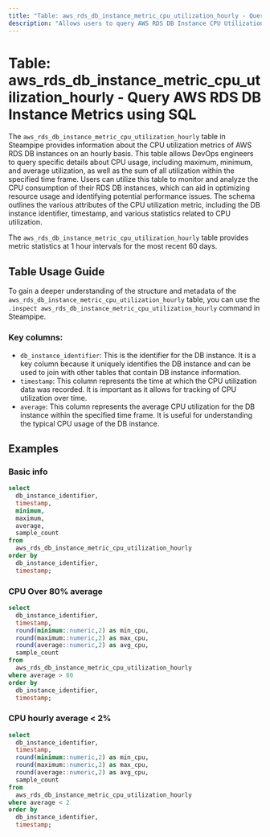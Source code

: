 ```yaml
---
title: "Table: aws_rds_db_instance_metric_cpu_utilization_hourly - Query AWS RDS DB Instance Metrics using SQL"
description: "Allows users to query AWS RDS DB Instance CPU Utilization Metrics on an hourly basis."
---
```


# Table: aws_rds_db_instance_metric_cpu_utilization_hourly - Query AWS RDS DB Instance Metrics using SQL

The `aws_rds_db_instance_metric_cpu_utilization_hourly` table in Steampipe provides information about the CPU utilization metrics of AWS RDS DB instances on an hourly basis. This table allows DevOps engineers to query specific details about CPU usage, including maximum, minimum, and average utilization, as well as the sum of all utilization within the specified time frame. Users can utilize this table to monitor and analyze the CPU consumption of their RDS DB instances, which can aid in optimizing resource usage and identifying potential performance issues. The schema outlines the various attributes of the CPU utilization metric, including the DB instance identifier, timestamp, and various statistics related to CPU utilization.

The `aws_rds_db_instance_metric_cpu_utilization_hourly` table provides metric statistics at 1 hour intervals for the most recent 60 days.

## Table Usage Guide

To gain a deeper understanding of the structure and metadata of the `aws_rds_db_instance_metric_cpu_utilization_hourly` table, you can use the `.inspect aws_rds_db_instance_metric_cpu_utilization_hourly` command in Steampipe.

### Key columns:

- `db_instance_identifier`: This is the identifier for the DB instance. It is a key column because it uniquely identifies the DB instance and can be used to join with other tables that contain DB instance information.
- `timestamp`: This column represents the time at which the CPU utilization data was recorded. It is important as it allows for tracking of CPU utilization over time.
- `average`: This column represents the average CPU utilization for the DB instance within the specified time frame. It is useful for understanding the typical CPU usage of the DB instance.

## Examples


### Basic info

```sql
select
  db_instance_identifier,
  timestamp,
  minimum,
  maximum,
  average,
  sample_count
from
  aws_rds_db_instance_metric_cpu_utilization_hourly
order by
  db_instance_identifier,
  timestamp;
```



### CPU Over 80% average

```sql
select
  db_instance_identifier,
  timestamp,
  round(minimum::numeric,2) as min_cpu,
  round(maximum::numeric,2) as max_cpu,
  round(average::numeric,2) as avg_cpu,
  sample_count
from
  aws_rds_db_instance_metric_cpu_utilization_hourly
where average > 80
order by
  db_instance_identifier,
  timestamp;
```

### CPU hourly average < 2%

```sql
select
  db_instance_identifier,
  timestamp,
  round(minimum::numeric,2) as min_cpu,
  round(maximum::numeric,2) as max_cpu,
  round(average::numeric,2) as avg_cpu,
  sample_count
from
  aws_rds_db_instance_metric_cpu_utilization_hourly
where average < 2
order by
  db_instance_identifier,
  timestamp;
```